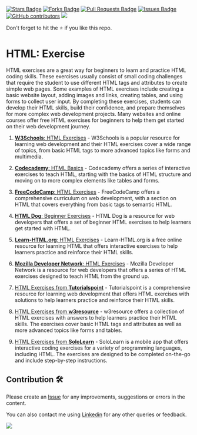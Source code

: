<a href="https://github.com/drshahizan/learn-php/stargazers"><img src="https://img.shields.io/github/stars/drshahizan/learn-php" alt="Stars Badge"/></a>
<a href="https://github.com/drshahizan/learn-php/network/members"><img src="https://img.shields.io/github/forks/drshahizan/learn-php" alt="Forks Badge"/></a>
<a href="https://github.com/drshahizan/learn-php/pulls"><img src="https://img.shields.io/github/issues-pr/drshahizan/learn-php" alt="Pull Requests Badge"/></a>
<a href="https://github.com/drshahizan/learn-php/issues"><img src="https://img.shields.io/github/issues/drshahizan/learn-php" alt="Issues Badge"/></a>
<a href="https://github.com/drshahizan/learn-php/graphs/contributors"><img alt="GitHub contributors" src="https://img.shields.io/github/contributors/drshahizan/learn-php?color=2b9348"></a>
![](https://visitor-badge.glitch.me/badge?page_id=drshahizan/learn-php)

Don't forget to hit the :star: if you like this repo.

# HTML: Exercise
HTML exercises are a great way for beginners to learn and practice HTML coding skills. These exercises usually consist of small coding challenges that require the student to use different HTML tags and attributes to create simple web pages. Some examples of HTML exercises include creating a basic website layout, adding images and links, creating tables, and using forms to collect user input. By completing these exercises, students can develop their HTML skills, build their confidence, and prepare themselves for more complex web development projects. Many websites and online courses offer free HTML exercises for beginners to help them get started on their web development journey.

1. [**W3Schools**: HTML Exercises](https://www.w3schools.com/html/exercise.asp) - W3Schools is a popular resource for learning web development and their HTML exercises cover a wide range of topics, from basic HTML tags to more advanced topics like forms and multimedia.

2. [**Codecademy**: HTML Basics](https://www.codecademy.com/learn/learn-html) - Codecademy offers a series of interactive exercises to teach HTML, starting with the basics of HTML structure and moving on to more complex elements like tables and forms.

3. [**FreeCodeCamp**: HTML Exercises](https://www.freecodecamp.org/learn/responsive-web-design/basic-html-and-html5/) - FreeCodeCamp offers a comprehensive curriculum on web development, with a section on HTML that covers everything from basic tags to semantic HTML.

4. [**HTML Dog**: Beginner Exercises](https://htmldog.com/examples/) - HTML Dog is a resource for web developers that offers a set of beginner HTML exercises to help learners get started with HTML.

5. [**Learn-HTML.org**: HTML Exercises](https://www.learn-html.org/) - Learn-HTML.org is a free online resource for learning HTML that offers interactive exercises to help learners practice and reinforce their HTML skills.

6. [**Mozilla Developer Network**: HTML Exercises](https://developer.mozilla.org/en-US/docs/Learn/HTML/Introduction_to_HTML) - Mozilla Developer Network is a resource for web developers that offers a series of HTML exercises designed to teach HTML from the ground up.

7. [HTML Exercises from **Tutorialspoint**](https://www.tutorialspoint.com/html_exercises.htm) - Tutorialspoint is a comprehensive resource for learning web development that offers HTML exercises with solutions to help learners practice and reinforce their HTML skills.

8. [HTML Exercises from **w3resource**](https://www.w3resource.com/html-exercises/) - w3resource offers a collection of HTML exercises with answers to help learners practice their HTML skills. The exercises cover basic HTML tags and attributes as well as more advanced topics like forms and tables.

9. [HTML Exercises from **SoloLearn**](https://www.sololearn.com/Course/HTML/) - SoloLearn is a mobile app that offers interactive coding exercises for a variety of programming languages, including HTML. The exercises are designed to be completed on-the-go and include step-by-step instructions.

## Contribution 🛠️
Please create an [Issue](https://github.com/drshahizan/learn-php/issues) for any improvements, suggestions or errors in the content.

You can also contact me using [Linkedin](https://www.linkedin.com/in/drshahizan/) for any other queries or feedback.

![](https://visitor-badge.glitch.me/badge?page_id=drshahizan)
